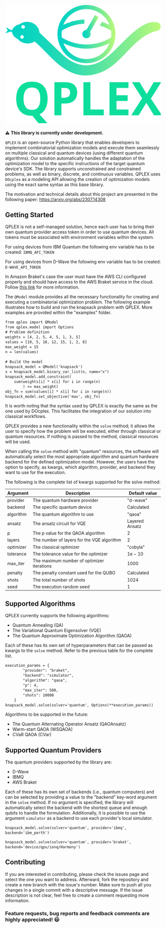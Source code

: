 <p align="center">
  <img src="assets/logo.svg?raw=true" alt="QPLEX"/>
</p>

⚠️ **This library is currently under development.**

`QPLEX` is an open-source Python library that enables developers to implement combinatorial optimization models and execute them seamlessly on multiple classical and quantum devices (using different quantum algorithms). Our solution automatically handles the adaptation of the optimization model to the specific instructions of the target quantum device's SDK. The library supports unconstrained and constrained problems, as well as binary, discrete, and continuous variables. QPLEX uses `DOcplex` as a modeling API allowing the creation of optimization models using the exact same syntax as this base library. 

The motivation and technical details about this project are presented in the following paper: https://arxiv.org/abs/2307.14308

## Getting Started

QPLEX is not a self-managed solution, hence each user has to bring their own quantum provider access token in order to use quantum devices. All tokens must be associated with environment variables within the system.

For using devices from IBM Quantum the following env variable has to be created: `IBMQ_API_TOKEN`

For using devices from D-Wave the following env variable has to be created: `D-WAVE_API_TOKEN`

In Amazon Braket's case the user must have the AWS CLI configured properly and should have access to the AWS Braket service in the cloud. Follow <a href="https://aws.amazon.com/braket/getting-started/" target="_blank">this link</a> for more information.

The `QModel` module provides all the necessary functionality for creating and executing a combinatorial optimization problem. The following example illustrates how to build and run the knapsack problem with QPLEX. More examples are provided within the "examples" folder.

```python3
from qplex import QModel
from qplex.model import Options
# Problem definition
weights = [4, 2, 5, 4, 5, 1, 3, 5]
values = [10, 5, 18, 12, 15, 1, 2, 8]
max_weight = 15
n = len(values)

# Build the model
knapsack_model = QModel('knapsack')
x = knapsack_model.binary_var_list(n, name="x")
knapsack_model.add_constraint(
    sum(weights[i] * x[i] for i in range(n)
        ) <= max_weight)
obj_fn = sum(values[i] * x[i] for i in range(n))
knapsack_model.set_objective('max', obj_fn)
```
It is worth noting that the syntax used by QPLEX is exactly the same as the one used by DOcplex. This facilitates the integration of our solution into classical workflows.

QPLEX provides a new functionality within the `solve` method; it allows the user to specify how the problem will be executed, either through classical or quantum resources. If nothing is passed to the method, classical resources will be used. 

When calling the `solve` method with "quantum" resources, the software will automatically select the most appropriate algorithm and quantum hardware backend for the defined optimization model. However, the users have the option to specify, as kwargs, which algorithm, provider, and backend they want to use for the execution.

The following is the complete list of kwargs supported for the solve method:

| Argument  | Description                                | Default value  |
|-----------|--------------------------------------------|----------------|
| provider  | The quantum hardware provider              | "d-wave"       |
| backend   | The specific quantum device                | Calculated     |
| algorithm | The quantum algorithm to use               | "qaoa"         |
| ansatz    | The ansatz circuit for VQE                 | Layered Ansatz |
| p         | The p value for the QAOA algorithm         | 2              |
| layers    | The number of layers for the VQE algorithm | 2              |
| optimizer | The classical optimizer                    | "cobyla"       |
| tolerance | The tolerance value for the optimizer      | 1e − 10        |
| max_iter  | The maximum number of optimizer iterations | 1000           |
| penalty   | The penalty constant used for the QUBO     | Calculated     |
| shots     | The total number of shots                  | 1024           |
| seed      | The execution random seed                  | 1              |

## Supported Algorithms

QPLEX currently supports the following algorithms:

- Quantum Annealing (QA)
- The Variational Quantum Eigensolver (VQE)
- The Quantum Approximate Optimization Algorithm (QAOA)

Each of these has its own set of hyperparameters that can be passed as kwargs to the `solve` method. Refer to the previous table for the complete list.

```python3
execution_params = {
        "provider": "braket",
        "backend": "simulator",
        "algorithm": "qaoa",
        "p": 4,
        "max_iter": 500,
        "shots": 10000
    }
knapsack_model.solve(solver='quantum', Options(**execution_params))
```

Algorithms to be supported in the future:
- The Quantum Alternating Operator Ansatz (QAOAnsatz)
- Warm-start QAOA (WSQAOA)
- CVaR QAOA (CVar)

## Supported Quantum Providers

The quantum providers supported by the library are:
- D-Wave
- IBMQ
- AWS Braket

Each of these has its own set of backends (i.e., quantum computers) and can be selected by providing a value to the "backend" key-word argument in the `solve` method. If no argument is specified, the library will automatically select the backend with the shortest queue and enough qubits to handle the formulation. Additionally, it is possible to use the argument `simulator` as a backend to use each provider's local simulator.

```python3
knapsack_model.solve(solver='quantum', provider='ibmq', backend='ibm_perth')
```

```python3
knapsack_model.solve(solver='quantum', provider='braket', backend='device/qpu/ionq/Harmony')
```

## Contributing

If you are interested in contributing, please check the issues page and select the one you want to address. Afterward, fork the repository and create a new branch with the issue's number. Make sure to push all you changes in a single commit with a descriptive message. If the issue description is not clear, feel free to create a comment requesting more information.

### Feature requests, bug reports and feedback comments are highly appreciated! 😃
